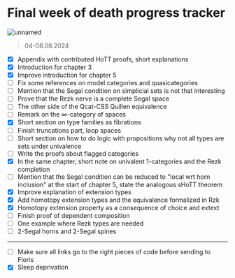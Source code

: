 # Final week of death progress tracker

![unnamed](https://github.com/user-attachments/assets/5b698828-3fb1-42ef-9237-6ff345d71d2c)

> 04-08.08.2024

- [x] Appendix with contributed HoTT proofs, short explanations
- [x] Introduction for chapter 3
- [x] Improve introduction for chapter 5
- [ ] Fix some references on model categories and quasicategories
- [ ] Mention that the Segal condition on simplicial sets is not that interesting
- [ ] Prove that the Rezk nerve is a complete Segal space
- [ ] The other side of the Qcat-CSS Quillen equivalence
- [ ] Remark on the $\infty$-category of spaces
- [x] Short section on type families as fibrations
- [ ] Finish truncations part, loop spaces
- [ ] Short section on how to do logic with propositions why not all types are sets under univalence
- [ ] Write the proofs about flagged categories
- [x] In the same chapter, short note on univalent 1-categories and the Rezk completion
- [ ] Mention that the Segal condition can be reduced to "local wrt horn inclusion" at the start of chapter 5, state the analogous sHoTT theorem
- [x] Improve explanation of extension types
- [x] Add homotopy extension types and the equivalence formalized in Rzk
- [x] Homotopy extension property as a consequence of choice and extext
- [ ] Finish proof of dependent composition
- [ ] One example where Rezk types are needed
- [ ] 2-Segal horns and 2-Segal spines

---

- [ ] Make sure all links go to the right pieces of code before sending to Floris
- [x] Sleep deprivation
